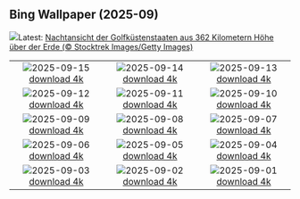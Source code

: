 ## Bing Wallpaper (2025-09)
![](https://www.bing.com/th?id=OHR.OzoneEarth_DE-DE2800551844_UHD.jpg&w=1000)Latest: [Nachtansicht der Golfküstenstaaten aus 362 Kilometern Höhe über der Erde (© Stocktrek Images/Getty Images)](https://www.bing.com/th?id=OHR.OzoneEarth_DE-DE2800551844_UHD.jpg)

|      |      |      |
| :----: | :----: | :----: |
|![](https://www.bing.com/th?id=OHR.Echasse_DE-DE5356832083_UHD.jpg&pid=hp&w=384&h=216&rs=1&c=4)2025-09-15 [download 4k](https://www.bing.com/th?id=OHR.Echasse_DE-DE5356832083_UHD.jpg)|![](https://www.bing.com/th?id=OHR.GeraOrangerie_DE-DE0955611584_UHD.jpg&pid=hp&w=384&h=216&rs=1&c=4)2025-09-14 [download 4k](https://www.bing.com/th?id=OHR.GeraOrangerie_DE-DE0955611584_UHD.jpg)|![](https://www.bing.com/th?id=OHR.PointReyesSeashore_DE-DE5164774211_UHD.jpg&pid=hp&w=384&h=216&rs=1&c=4)2025-09-13 [download 4k](https://www.bing.com/th?id=OHR.PointReyesSeashore_DE-DE5164774211_UHD.jpg)|
|![](https://www.bing.com/th?id=OHR.SpinnerDolphins_DE-DE4891196756_UHD.jpg&pid=hp&w=384&h=216&rs=1&c=4)2025-09-12 [download 4k](https://www.bing.com/th?id=OHR.SpinnerDolphins_DE-DE4891196756_UHD.jpg)|![](https://www.bing.com/th?id=OHR.ExtremaduraJamon_DE-DE4354679644_UHD.jpg&pid=hp&w=384&h=216&rs=1&c=4)2025-09-11 [download 4k](https://www.bing.com/th?id=OHR.ExtremaduraJamon_DE-DE4354679644_UHD.jpg)|![](https://www.bing.com/th?id=OHR.YorkshireHay_DE-DE6716022558_UHD.jpg&pid=hp&w=384&h=216&rs=1&c=4)2025-09-10 [download 4k](https://www.bing.com/th?id=OHR.YorkshireHay_DE-DE6716022558_UHD.jpg)|
|![](https://www.bing.com/th?id=OHR.SwissSquirrel_DE-DE3902212654_UHD.jpg&pid=hp&w=384&h=216&rs=1&c=4)2025-09-09 [download 4k](https://www.bing.com/th?id=OHR.SwissSquirrel_DE-DE3902212654_UHD.jpg)|![](https://www.bing.com/th?id=OHR.OrchardLibrary_DE-DE1336292524_UHD.jpg&pid=hp&w=384&h=216&rs=1&c=4)2025-09-08 [download 4k](https://www.bing.com/th?id=OHR.OrchardLibrary_DE-DE1336292524_UHD.jpg)|![](https://www.bing.com/th?id=OHR.BlueGdansk_DE-DE2028955580_UHD.jpg&pid=hp&w=384&h=216&rs=1&c=4)2025-09-07 [download 4k](https://www.bing.com/th?id=OHR.BlueGdansk_DE-DE2028955580_UHD.jpg)|
|![](https://www.bing.com/th?id=OHR.FrankfurtAlteBruecke_DE-DE0460546178_UHD.jpg&pid=hp&w=384&h=216&rs=1&c=4)2025-09-06 [download 4k](https://www.bing.com/th?id=OHR.FrankfurtAlteBruecke_DE-DE0460546178_UHD.jpg)|![](https://www.bing.com/th?id=OHR.SunsetPier_DE-DE1211328081_UHD.jpg&pid=hp&w=384&h=216&rs=1&c=4)2025-09-05 [download 4k](https://www.bing.com/th?id=OHR.SunsetPier_DE-DE1211328081_UHD.jpg)|![](https://www.bing.com/th?id=OHR.WrestlingBears_DE-DE4535845239_UHD.jpg&pid=hp&w=384&h=216&rs=1&c=4)2025-09-04 [download 4k](https://www.bing.com/th?id=OHR.WrestlingBears_DE-DE4535845239_UHD.jpg)|
|![](https://www.bing.com/th?id=OHR.MinnesotaWaters_DE-DE6807349928_UHD.jpg&pid=hp&w=384&h=216&rs=1&c=4)2025-09-03 [download 4k](https://www.bing.com/th?id=OHR.MinnesotaWaters_DE-DE6807349928_UHD.jpg)|![](https://www.bing.com/th?id=OHR.DeadvleiTrees_DE-DE6613331232_UHD.jpg&pid=hp&w=384&h=216&rs=1&c=4)2025-09-02 [download 4k](https://www.bing.com/th?id=OHR.DeadvleiTrees_DE-DE6613331232_UHD.jpg)|![](https://www.bing.com/th?id=OHR.TrulliHouses_DE-DE2753356790_UHD.jpg&pid=hp&w=384&h=216&rs=1&c=4)2025-09-01 [download 4k](https://www.bing.com/th?id=OHR.TrulliHouses_DE-DE2753356790_UHD.jpg)|
